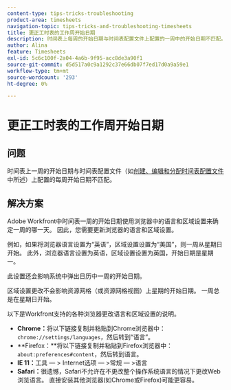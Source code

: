 ```yaml
---
content-type: tips-tricks-troubleshooting
product-area: timesheets
navigation-topic: tips-tricks-and-troubleshooting-timesheets
title: 更正工时表的工作周开始日期
description: 时间表上每周的开始日期与时间表配置文件上配置的一周中的开始日期不匹配。
author: Alina
feature: Timesheets
exl-id: 5c6c100f-2a04-4a6b-9f95-acc8de3a90f1
source-git-commit: d5d517a0c9a1292c37e66db07f7ed17d0a9a59e1
workflow-type: tm+mt
source-wordcount: '293'
ht-degree: 0%

---
```


# 更正工时表的工作周开始日期

## 问题

时间表上一周的开始日期与时间表配置文件（如[创建、编辑和分配时间表配置文件](../../timesheets/create-and-manage-timesheets/create-timesheet-profiles.md)中所述）上配置的每周开始日期不匹配。

## 解决方案

Adobe Workfront中时间表一周的开始日期使用浏览器中的语言和区域设置来确定一周的哪一天。 因此，您需要更新浏览器的语言和区域设置。

例如，如果将浏览器语言设置为“英语”，区域设置设置为“美国”，则一周从星期日开始。 此外，浏览器语言设置为英语，区域设置设置为英国，开始日期是星期一。

此设置还会影响系统中弹出日历中一周的开始日期。

区域设置更改不会影响资源网格（或资源网格视图）上星期的开始日期。 一周总是在星期日开始。

以下是Workfront支持的各种浏览器更改语言和区域设置的说明。

* **Chrome：**&#x200B;将以下链接复制并粘贴到Chrome浏览器中： `chrome://settings/languages`，然后转到“语言”。
* **Firefox：**将以下链接复制并粘贴到Firefox浏览器中： `about:preferences#content`，然后转到语言。
* **IE 11：**&#x200B;工具 — > Internet选项 — >常规 — >语言
* **Safari：**&#x200B;很遗憾，Safari不允许在不更改整个操作系统语言的情况下更改Web浏览语言。 直接安装其他浏览器(如Chrome或Firefox)可能更容易。


